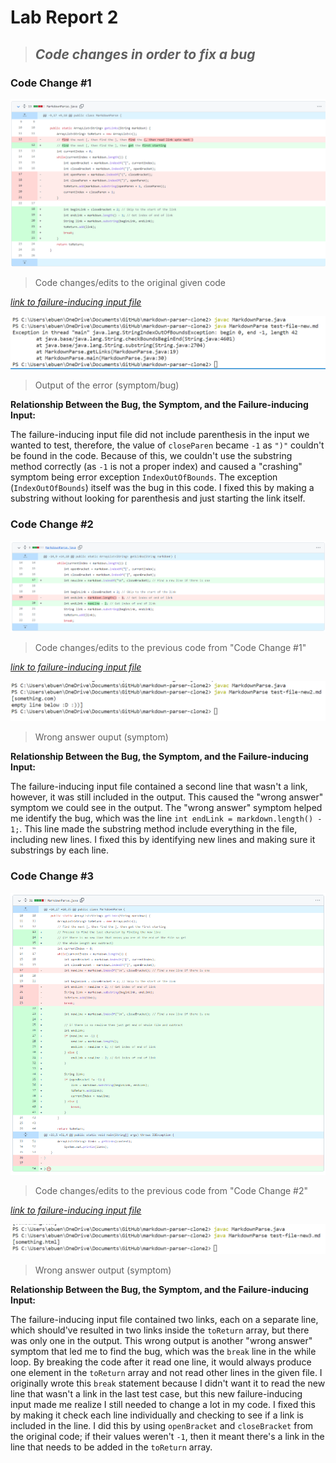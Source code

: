 # **Lab Report 2**
>## *Code changes in order to fix a bug*

### **Code Change #1**
![alt text](code_change_1_(LR2).png)
>Code changes/edits to the original given code

[*link to failure-inducing input file*](https://github.com/KristinEbu/markdown-parser/blob/main/test-file-new.md)

![alt text](output_for_error_(LR2).png)
>Output of the error (symptom/bug)

 **Relationship Between the Bug, the Symptom, and the Failure-inducing Input:**

 The failure-inducing input file did not include parenthesis in the input we wanted to test, therefore, the value of `closeParen` became `-1` as `")"` couldn't be found in the code. Because of this, we couldn't use the substring method correctly (as `-1` is not a proper index) and caused a "crashing" symptom being error exception `IndexOutOfBounds`. The exception (`IndexOutOfBounds`) itself was the bug in this code. I fixed this by making a substring without looking for parenthesis and just starting the link itself.


 ### **Code Change #2**
![alt text](code_change_2_(LR2).png)
>Code changes/edits to the previous code from "Code Change #1"

[*link to failure-inducing input file*](https://github.com/KristinEbu/markdown-parser/blob/main/test-file-new2.md)

![alt text](output_for_error2_(LR2).png)
>Wrong answer ouput (symptom)

 **Relationship Between the Bug, the Symptom, and the Failure-inducing Input:**

The failure-inducing input file contained a second line that wasn't a link, however, it was still included in the output. This caused the "wrong answer" symptom we could see in the output. The "wrong answer" symptom helped me identify the bug, which was the line `int endLink = markdown.length() - 1;`. This line made the substring method include everything in the file, including new lines. I fixed this by identifying new lines and making sure it substrings by each line.


 ### **Code Change #3**
![alt text](code_change_3_(LR2).png)
>Code changes/edits to the previous code from "Code Change #2"

[*link to failure-inducing input file*](https://github.com/KristinEbu/markdown-parser/blob/main/test-file-new3.md)

![alt text](output_for_error3_(LR2).png)
>Wrong answer output (symptom)

 **Relationship Between the Bug, the Symptom, and the Failure-inducing Input:**

The failure-inducing input file contained two links, each on a separate line, which should've resulted in two links inside the `toReturn` array, but there was only one in the output. This wrong output is another "wrong answer" symptom that led me to find the bug, which was the `break` line in the while loop. By breaking the code after it read one line, it would always produce one element in the `toReturn` array and not read other lines in the given file. I originally wrote this `break` statement because I didn't want it to read the new line that wasn't a link in the last test case, but this new failure-inducing input made me realize I still needed to change a lot in my code. I fixed this by making it check each line individually and checking to see if a link is included in the line. I did this by using `openBracket` and `closeBracket` from the original code; if their values weren't `-1`, then it meant there's a link in the line that needs to be added in the `toReturn` array.
